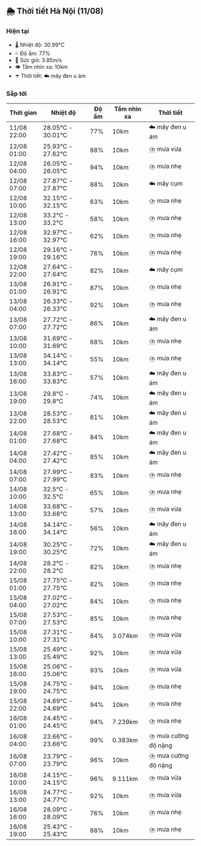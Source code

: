 ## 🌦️ Thời tiết Hà Nội (11/08)

### Hiện tại

- 🌡️ Nhiệt độ: 30.99℃
- 💦 Độ ẩm: 77%
- 💨 Sức gió: 3.85m/s
- 👁️ Tầm nhìn xa: 10km
- ☂️ Thời tiết: ☁️ mây đen u ám

### Sắp tới

| Thời gian | Nhiệt độ | Độ ẩm | Tầm nhìn xa | Thời tiết |
| --- | --- | --- | --- | --- |
| 11/08 22:00 | 28.05℃ - 30.01℃ | 77% | 10km | ☁️ mây đen u ám |
| 12/08 01:00 | 25.93℃ - 27.62℃ | 88% | 10km | ⛈️ mưa vừa |
| 12/08 04:00 | 26.05℃ - 26.05℃ | 94% | 10km | ⛈️ mưa nhẹ |
| 12/08 07:00 | 27.87℃ - 27.87℃ | 88% | 10km | ☁️ mây cụm |
| 12/08 10:00 | 32.15℃ - 32.15℃ | 63% | 10km | ⛈️ mưa nhẹ |
| 12/08 13:00 | 33.2℃ - 33.2℃ | 58% | 10km | ⛈️ mưa nhẹ |
| 12/08 16:00 | 32.97℃ - 32.97℃ | 62% | 10km | ⛈️ mưa nhẹ |
| 12/08 19:00 | 29.16℃ - 29.16℃ | 76% | 10km | ⛈️ mưa nhẹ |
| 12/08 22:00 | 27.64℃ - 27.64℃ | 82% | 10km | ☁️ mây cụm |
| 13/08 01:00 | 26.91℃ - 26.91℃ | 87% | 10km | ⛈️ mưa nhẹ |
| 13/08 04:00 | 26.33℃ - 26.33℃ | 92% | 10km | ⛈️ mưa nhẹ |
| 13/08 07:00 | 27.72℃ - 27.72℃ | 86% | 10km | ☁️ mây đen u ám |
| 13/08 10:00 | 31.69℃ - 31.69℃ | 68% | 10km | ⛈️ mưa nhẹ |
| 13/08 13:00 | 34.14℃ - 34.14℃ | 55% | 10km | ⛈️ mưa nhẹ |
| 13/08 16:00 | 33.83℃ - 33.83℃ | 57% | 10km | ☁️ mây đen u ám |
| 13/08 19:00 | 29.8℃ - 29.8℃ | 74% | 10km | ☁️ mây đen u ám |
| 13/08 22:00 | 28.53℃ - 28.53℃ | 81% | 10km | ☁️ mây đen u ám |
| 14/08 01:00 | 27.68℃ - 27.68℃ | 84% | 10km | ☁️ mây đen u ám |
| 14/08 04:00 | 27.42℃ - 27.42℃ | 85% | 10km | ☁️ mây đen u ám |
| 14/08 07:00 | 27.99℃ - 27.99℃ | 83% | 10km | ⛈️ mưa nhẹ |
| 14/08 10:00 | 32.5℃ - 32.5℃ | 65% | 10km | ⛈️ mưa nhẹ |
| 14/08 13:00 | 33.68℃ - 33.68℃ | 57% | 10km | ⛈️ mưa vừa |
| 14/08 16:00 | 34.14℃ - 34.14℃ | 56% | 10km | ☁️ mây đen u ám |
| 14/08 19:00 | 30.25℃ - 30.25℃ | 72% | 10km | ☁️ mây đen u ám |
| 14/08 22:00 | 28.2℃ - 28.2℃ | 82% | 10km | ⛈️ mưa nhẹ |
| 15/08 01:00 | 27.75℃ - 27.75℃ | 82% | 10km | ⛈️ mưa nhẹ |
| 15/08 04:00 | 27.02℃ - 27.02℃ | 84% | 10km | ⛈️ mưa nhẹ |
| 15/08 07:00 | 27.53℃ - 27.53℃ | 85% | 10km | ⛈️ mưa nhẹ |
| 15/08 10:00 | 27.31℃ - 27.31℃ | 84% | 3.074km | ⛈️ mưa vừa |
| 15/08 13:00 | 25.49℃ - 25.49℃ | 92% | 10km | ⛈️ mưa vừa |
| 15/08 16:00 | 25.06℃ - 25.06℃ | 93% | 10km | ⛈️ mưa vừa |
| 15/08 19:00 | 24.75℃ - 24.75℃ | 94% | 10km | ⛈️ mưa nhẹ |
| 15/08 22:00 | 24.69℃ - 24.69℃ | 94% | 10km | ⛈️ mưa nhẹ |
| 16/08 01:00 | 24.45℃ - 24.45℃ | 94% | 7.239km | ⛈️ mưa nhẹ |
| 16/08 04:00 | 23.66℃ - 23.66℃ | 99% | 0.383km | ⛈️ mưa cường độ nặng |
| 16/08 07:00 | 23.79℃ - 23.79℃ | 96% | 10km | ⛈️ mưa cường độ nặng |
| 16/08 10:00 | 24.15℃ - 24.15℃ | 96% | 9.111km | ⛈️ mưa vừa |
| 16/08 13:00 | 24.77℃ - 24.77℃ | 92% | 10km | ⛈️ mưa vừa |
| 16/08 16:00 | 28.09℃ - 28.09℃ | 76% | 10km | ⛈️ mưa nhẹ |
| 16/08 19:00 | 25.43℃ - 25.43℃ | 88% | 10km | ⛈️ mưa nhẹ |

